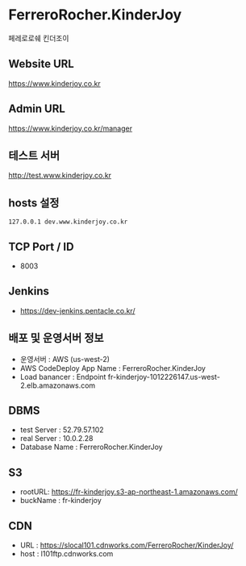 # FerreroRocher.KinderJoy
페레로로쉐 킨더조이

## Website URL
https://www.kinderjoy.co.kr

## Admin URL
https://www.kinderjoy.co.kr/manager

## 테스트 서버
http://test.www.kinderjoy.co.kr


## hosts 설정
```
127.0.0.1 dev.www.kinderjoy.co.kr
```

## TCP Port / ID
- 8003

## Jenkins
- https://dev-jenkins.pentacle.co.kr/

## 배포 및 운영서버 정보	
- 운영서버 : AWS (us-west-2)
- AWS CodeDeploy App Name : FerreroRocher.KinderJoy
- Load banancer : Endpoint	fr-kinderjoy-1012226147.us-west-2.elb.amazonaws.com

## DBMS	
- test Server : 52.79.57.102
- real Server : 10.0.2.28
- Database Name : FerreroRocher.KinderJoy

## S3	
- rootURL: https://fr-kinderjoy.s3-ap-northeast-1.amazonaws.com/
- buckName : fr-kinderjoy
	
## CDN	
- URL : https://slocal101.cdnworks.com/FerreroRocher/KinderJoy/
- host : l101ftp.cdnworks.com

